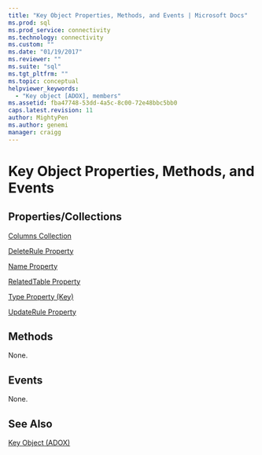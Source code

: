 ```yaml
---
title: "Key Object Properties, Methods, and Events | Microsoft Docs"
ms.prod: sql
ms.prod_service: connectivity
ms.technology: connectivity
ms.custom: ""
ms.date: "01/19/2017"
ms.reviewer: ""
ms.suite: "sql"
ms.tgt_pltfrm: ""
ms.topic: conceptual
helpviewer_keywords: 
  - "Key object [ADOX], members"
ms.assetid: fba47748-53dd-4a5c-8c00-72e48bbc5bb0
caps.latest.revision: 11
author: MightyPen
ms.author: genemi
manager: craigg
---
```

# Key Object Properties, Methods, and Events
## Properties/Collections  
 [Columns Collection](../../../ado/reference/adox-api/columns-collection-adox.md)  
  
 [DeleteRule Property](../../../ado/reference/adox-api/deleterule-property-adox.md)  
  
 [Name Property](../../../ado/reference/adox-api/name-property-adox.md)  
  
 [RelatedTable Property](../../../ado/reference/adox-api/relatedtable-property-adox.md)  
  
 [Type Property (Key)](../../../ado/reference/adox-api/type-property-key-adox.md)  
  
 [UpdateRule Property](../../../ado/reference/adox-api/updaterule-property-adox.md)  
  
## Methods  
 None.  
  
## Events  
 None.  
  
## See Also  
 [Key Object (ADOX)](../../../ado/reference/adox-api/key-object-adox.md)
